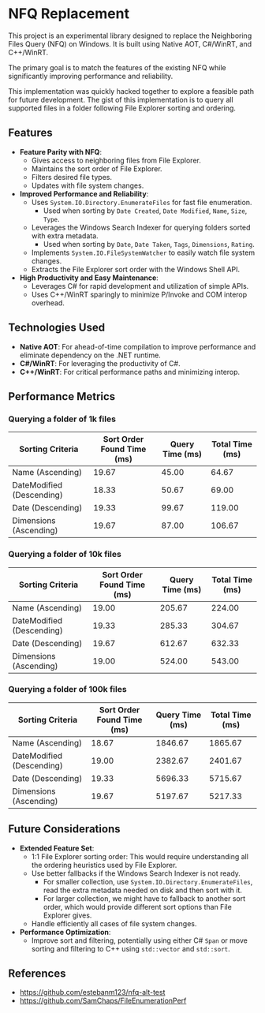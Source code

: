 # NFQ Replacement
 
This project is an experimental library designed to replace the Neighboring Files Query (NFQ) on Windows. It is built using Native AOT, C#/WinRT, and C++/WinRT. 

The primary goal is to match the features of the existing NFQ while significantly improving performance and reliability.

This implementation was quickly hacked together to explore a feasible path for future development. The gist of this implementation is to query all supported files in a folder following File Explorer sorting and ordering.
 
## Features
 
- **Feature Parity with NFQ**:
  - Gives access to neighboring files from File Explorer.
  - Maintains the sort order of File Explorer.
  - Filters desired file types.
  - Updates with file system changes.
- **Improved Performance and Reliability**:
  - Uses `System.IO.Directory.EnumerateFiles` for fast file enumeration.
    - Used when sorting by `Date Created`, `Date Modified`, `Name`, `Size`, `Type`.
  - Leverages the Windows Search Indexer for querying folders sorted with extra metadata.
    - Used when sorting by `Date`, `Date Taken`, `Tags`, `Dimensions`, `Rating`.
  - Implements `System.IO.FileSystemWatcher` to easily watch file system changes.
  - Extracts the File Explorer sort order with the Windows Shell API.
- **High Productivity and Easy Maintenance**:
  - Leverages C# for rapid development and utilization of simple APIs.
  - Uses C++/WinRT sparingly to minimize P/Invoke and COM interop overhead.

## Technologies Used 
- **Native AOT**: For ahead-of-time compilation to improve performance and eliminate dependency on the .NET runtime.
- **C#/WinRT**: For leveraging the productivity of C#.
- **C++/WinRT**: For critical performance paths and minimizing interop.
 
## Performance Metrics
 
### Querying a folder of 1k files
| Sorting Criteria           | Sort Order Found Time (ms) | Query Time (ms) | Total Time (ms) |
|----------------------------|----------------------------|-----------------|-----------------|
| Name (Ascending)           | 19.67                      | 45.00           | 64.67           |
| DateModified (Descending)  | 18.33                      | 50.67           | 69.00           |
| Date (Descending)          | 19.33                      | 99.67           | 119.00          |
| Dimensions (Ascending)     | 19.67                      | 87.00           | 106.67          |

### Querying a folder of 10k files
| Sorting Criteria           | Sort Order Found Time (ms) | Query Time (ms) | Total Time (ms) |
|----------------------------|----------------------------|-----------------|-----------------|
| Name (Ascending)           | 19.00                      | 205.67          | 224.00          |
| DateModified (Descending)  | 19.33                      | 285.33          | 304.67          |
| Date (Descending)          | 19.67                      | 612.67          | 632.33          |
| Dimensions (Ascending)     | 19.00                      | 524.00          | 543.00          |

### Querying a folder of 100k files
| Sorting Criteria           | Sort Order Found Time (ms) | Query Time (ms) | Total Time (ms) |
|----------------------------|----------------------------|-----------------|-----------------|
| Name (Ascending)           | 18.67                      | 1846.67         | 1865.67         |
| DateModified (Descending)  | 19.00                      | 2382.67         | 2401.67         |
| Date (Descending)          | 19.33                      | 5696.33         | 5715.67         |
| Dimensions (Ascending)     | 19.67                      | 5197.67         | 5217.33         |
 
## Future Considerations
- **Extended Feature Set**:
  - 1:1 File Explorer sorting order: This would require understanding all the ordering heuristics used by File Explorer.
  - Use better fallbacks if the Windows Search Indexer is not ready.
      - For smaller collection, use `System.IO.Directory.EnumerateFiles`, read the extra metadata needed on disk and then sort with it.
      - For larger collection, we might have to fallback to another sort order, which would provide different sort options than File Explorer gives.
  - Handle efficiently all cases of file system changes.
- **Performance Optimization**:
  - Improve sort and filtering, potentially using either C# `Span` or move sorting and filtering to C++ using `std::vector` and `std::sort`.

 ## References
 - https://github.com/estebanm123/nfq-alt-test
 - https://github.com/SamChaps/FileEnumerationPerf
